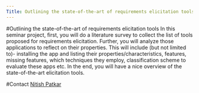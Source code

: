 ```yaml
---
Title: Outlining the state-of-the-art of requirements elicitation tools
---
```

#Outlining the state-of-the-art of requirements elicitation tools
In this seminar project, first, you will do a literature survey to collect the list of tools proposed for requirements elicitation. 
Further, you will analyze those applications to reflect on their properties. This will include (but not limited to)- installing the app and listing their properties/characteristics, features, missing features, which techniques they employ, classification scheme to evaluate these apps etc. 
In the end, you will have a nice overview of the state-of-the-art elicitation tools.

#Contact
[Nitish Patkar](%base_url%/staff/NitishPatkar)
